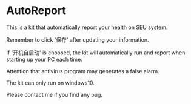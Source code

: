 # AutoReport
This is a kit that automatically report your health on SEU system.


Remember to click '保存' after updating your information.


If '开机自启动' is choosed, the kit will automatically run and report when starting up your PC each time.


Attention that antivirus program may generates a false alarm.


The kit can only run on windows10.

Please contact me if you find any bug.
